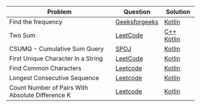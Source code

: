| Problem                                          | Question                                                                                    | Solution                                                    |
| ------------------------------------------------ | ------------------------------------------------------------------------------------------- | ----------------------------------------------------------- |
| Find the frequency                               | [Geeksforgeeks](https://practice.geeksforgeeks.org/problems/find-the-frequency/1)           | [Kotlin](../geeksforgeeks/find-frequency-number-array.java) |
| Two Sum                                          | [LeetCode](https://leetcode.com/problems/two-sum/)                                          | [C++](../leetcode/1.cpp) [Kotlin](../leetcode/1.kt)         |
| CSUMQ - Cumulative Sum Query                     | [SPOJ](https://www.spoj.com/problems/CSUMQ/)                                                | [Kotlin](../spoj/CSUMQ.kt)                                  |
| First Unique Character in a String               | [LeetCode](https://leetcode.com/problems/first-unique-character-in-a-string/)               | [Kotlin](../leetcode/387.kt)                                |
| Find Common Characters                           | [Leetcode](https://leetcode.com/problems/find-common-characters/)                           | [Kotlin](../leetcode/1002.kt)                               |
| Longest Consecutive Sequence                     | [Leetcode](https://leetcode.com/problems/longest-consecutive-sequence/)                     | [Kotlin](../leetcode/128.kt)                                |
| Count Number of Pairs With Absolute Difference K | [Leetcode](https://leetcode.com/problems/count-number-of-pairs-with-absolute-difference-k/) | [Kotlin](../leetcode/2006.kt)                               |